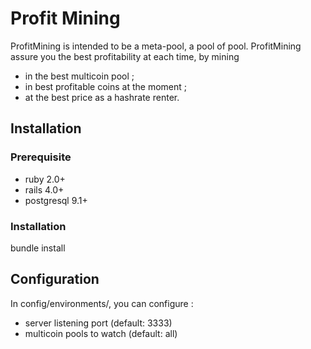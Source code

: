 Profit Mining
=============

ProfitMining is intended to be a meta-pool, a pool of pool.
ProfitMining assure you the best profitability at each time, by mining

- in the best multicoin pool ;
- in best profitable coins at the moment ;
- at the best price as a hashrate renter.

Installation
------------

### Prerequisite

- ruby 2.0+
- rails 4.0+
- postgresql 9.1+

### Installation

  bundle install

Configuration
-------------

In config/environments/, you can configure :

- server listening port (default: 3333)
- multicoin pools to watch (default: all)

